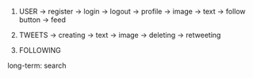 1. USER
   -> register
   -> login
   -> logout
   -> profile
      -> image
      -> text
      -> follow button
   -> feed


2. TWEETS
   -> creating
      -> text
      -> image
   -> deleting
   -> retweeting

3. FOLLOWING

long-term: search